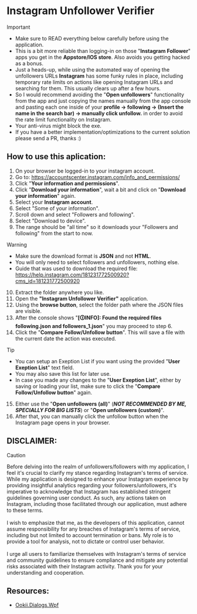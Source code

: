 # Instagram Unfollower Verifier

> [!IMPORTANT]
> - Make sure to READ everything below carefully before using the application.
> - This is a bit more reliable than logging-in on those "**Instagram Follower**" apps you get in the **Appstore/IOS store**. Also avoids you getting hacked as a bonus.
> - Just a heads-up, while using the automated way of opening the unfollowers URLs **Instagram** has some funky rules in place, including temporary rate limits on actions like opening Instagram URLs and searching for them. This usually clears up after a few hours.
> - So I would recommend avoiding the "**Open unfollowers**" functionality from the app and just copying the names manually from the app console and pasting each one inside of your **profile -> following -> (Insert the name in the search bar) -> manually click unfollow.** in order to avoid the rate limit functionality on Instagram.
> - Your anti-virus might block the exe.
> - If you have a better implementation/optimizations to the current solution please send a PR, thanks :)

## How to use this aplication:
1. On your browser be logged-in to your instagram account.
2. Go to: https://accountscenter.instagram.com/info_and_permissions/
3. Click "**Your information and permissions**".
4. Click "**Download your information**", wait a bit and click on "**Download your information**" again.
5. Select your **Instagram account**.
6. Select "Some of your information".
7. Scroll down and select "Followers and following".
8. Select "Download to device".
9. The range should be "all time" so it downloads your "Followers and following" from the start to now.

> [!WARNING]
> - Make sure the download format is <b>JSON</b> and not <b>HTML</b>.
> - You will only need to select followers and unfollowers, nothing else.
> - Guide that was used to download the required file: https://help.instagram.com/181231772500920?cms_id=181231772500920

10. Extract the folder anywhere you like.
11. Open the <b>"Instagram Unfollower Verifier"</b> application.
12. Using the <b>browse button</b>, select the folder path where the JSON files are visible.
13. After the console shows "**[🛈INFO]: Found the required files following.json and followers_1.json**" you may proceed to step 6.
14. Click the "**Compare Follow/Unfollow button**". This will save a file with the current date the action was executed.
> [!TIP]
> - You can setup an Exeption List if you want using the provided "**User Exeption List**" text field.
> - You may also save this list for later use.
> - In case you made any changes to the "**User Exeption List**", either by saving or loading your list, make sure to click the "**Compare Follow/Unfollow button**" again.
15. Either use the "**Open unfollowers (all)**" (**_NOT RECOMMENDED BY ME, SPECIALLY FOR BIG LISTS_**) or "**Open unfollowers (custom)**".
16. After that, you can manually click the unfollow button when the Instagram page opens in your browser.

## DISCLAIMER:
> [!CAUTION]
> Before delving into the realm of unfollowers/followers with my application, I feel it's crucial to clarify my stance regarding Instagram's terms of service.
While my application is designed to enhance your Instagram experience by providing insightful analytics regarding your followers/unfollowers, it's imperative to acknowledge that Instagram has established stringent guidelines governing user conduct. As such, any actions taken on Instagram, including those facilitated through our application, must adhere to these terms.<br><br>
I wish to emphasize that me, as the developers of this application, cannot assume responsibility for any breaches of Instagram's terms of service, including but not limited to account termination or bans. My role is to provide a tool for analysis, not to dictate or control user behavior.<br><br>
I urge all users to familiarize themselves with Instagram's terms of service and community guidelines to ensure compliance and mitigate any potential risks associated with their Instagram activity.
Thank you for your understanding and cooperation.

## Resources:
* [Ookii.Dialogs.Wpf](https://github.com/ookii-dialogs/ookii-dialogs-wpf)

